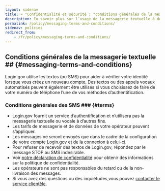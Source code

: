 ```yaml
---
layout: sidenav
title: « "Confidentialité et sécurité : "conditions générales de la messagerie »
description: En savoir plus sur l’usage de la messagerie textuelle à des fins d’authentification.
permalink: /policy/messaging-terms-and-conditions/
sidenav: policies
redirect_from:
    - /fr/policy/messaging-terms-and-conditions/
---
```

## Conditions générales de la messagerie textuelle ## {#messaging-terms-and-conditions}
 Login.gov utilise les textos (ou SMS) pour aider à vérifier votre identité lorsque vous créez un nouveau compte. Des textos ou des appels vocaux automatisés peuvent également être utilisés si vous choisissez de faire de votre numéro de téléphone l’une de vos méthodes d’authentification.

### Conditions générales des SMS ### {#terms}

* Login.gov fournit un service d’authentification et n’utilisera pas la messagerie textuelle ou vocale à d’autres fins.
* Les tarifs de messagerie et de données de votre opérateur peuvent s’appliquer.
* Les messages ne seront envoyés que dans le cadre de la configuration de votre compte Login.gov et de la connexion à celui-ci.
* Pour refuser de recevoir des textos de Login.gov, répondez par le message STOP au SMS indésirable.
* Voir [notre déclaration de confidentialité](/policy/our-privacy-act-statement/) pour obtenir des informations sur la politique de confidentialité.
* Les opérateurs ne sont pas responsables du retard ou de la non-livraison des messages.
* Si vous avez des questions ou des inquiétudes,vous pouvez [contacter le service clientèle](/contact/).